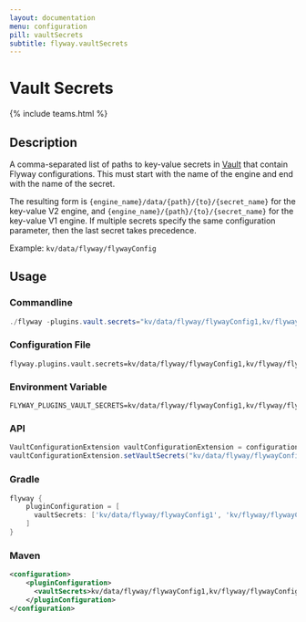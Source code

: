 ```yaml
---
layout: documentation
menu: configuration
pill: vaultSecrets
subtitle: flyway.vaultSecrets
---
```


# Vault Secrets
{% include teams.html %}

## Description
A comma-separated list of paths to key-value secrets in [Vault](https://www.vaultproject.io/) that contain Flyway configurations. This must start with the name of the engine and end with the name of the secret.

The resulting form is `{engine_name}/data/{path}/{to}/{secret_name}` for the key-value V2 engine, and `{engine_name}/{path}/{to}/{secret_name}` for the key-value V1 engine.
If multiple secrets specify the same configuration parameter, then the last secret takes precedence.

Example: `kv/data/flyway/flywayConfig`

## Usage

### Commandline
```powershell
./flyway -plugins.vault.secrets="kv/data/flyway/flywayConfig1,kv/flyway/flywayConfig2" info
```

### Configuration File
```properties
flyway.plugins.vault.secrets=kv/data/flyway/flywayConfig1,kv/flyway/flywayConfig2
```

### Environment Variable
```properties
FLYWAY_PLUGINS_VAULT_SECRETS=kv/data/flyway/flywayConfig1,kv/flyway/flywayConfig2
```

### API
```java
VaultConfigurationExtension vaultConfigurationExtension = configuration.getPluginRegister().getPlugin(VaultConfigurationExtension.class)
vaultConfigurationExtension.setVaultSecrets("kv/data/flyway/flywayConfig1", "kv/flyway/flywayConfig2");
```

### Gradle
```groovy
flyway {
    pluginConfiguration = [
      vaultSecrets: ['kv/data/flyway/flywayConfig1', 'kv/flyway/flywayConfig2']
    ]
}
```

### Maven
```xml
<configuration>
    <pluginConfiguration>
      <vaultSecrets>kv/data/flyway/flywayConfig1,kv/flyway/flywayConfig2</vaultSecrets>
    </pluginConfiguration>
</configuration>
```
